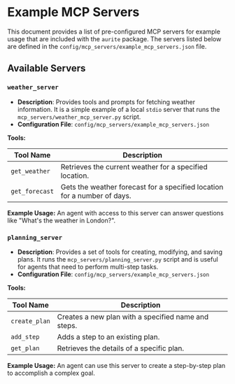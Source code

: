 # Example MCP Servers

This document provides a list of pre-configured MCP servers for example usage that are included with the `aurite` package. The servers listed below are defined in the `config/mcp_servers/example_mcp_servers.json` file.

## Available Servers

### `weather_server`

*   **Description**: Provides tools and prompts for fetching weather information. It is a simple example of a local `stdio` server that runs the `mcp_servers/weather_mcp_server.py` script.
*   **Configuration File**: `config/mcp_servers/example_mcp_servers.json`

**Tools:**

| Tool Name | Description |
| --- | --- |
| `get_weather` | Retrieves the current weather for a specified location. |
| `get_forecast` | Gets the weather forecast for a specified location for a number of days. |

**Example Usage:**
An agent with access to this server can answer questions like "What's the weather in London?".

### `planning_server`

*   **Description**: Provides a set of tools for creating, modifying, and saving plans. It runs the `mcp_servers/planning_server.py` script and is useful for agents that need to perform multi-step tasks.
*   **Configuration File**: `config/mcp_servers/example_mcp_servers.json`

**Tools:**

| Tool Name | Description |
| --- | --- |
| `create_plan` | Creates a new plan with a specified name and steps. |
| `add_step` | Adds a step to an existing plan. |
| `get_plan` | Retrieves the details of a specific plan. |

**Example Usage:**
An agent can use this server to create a step-by-step plan to accomplish a complex goal.
